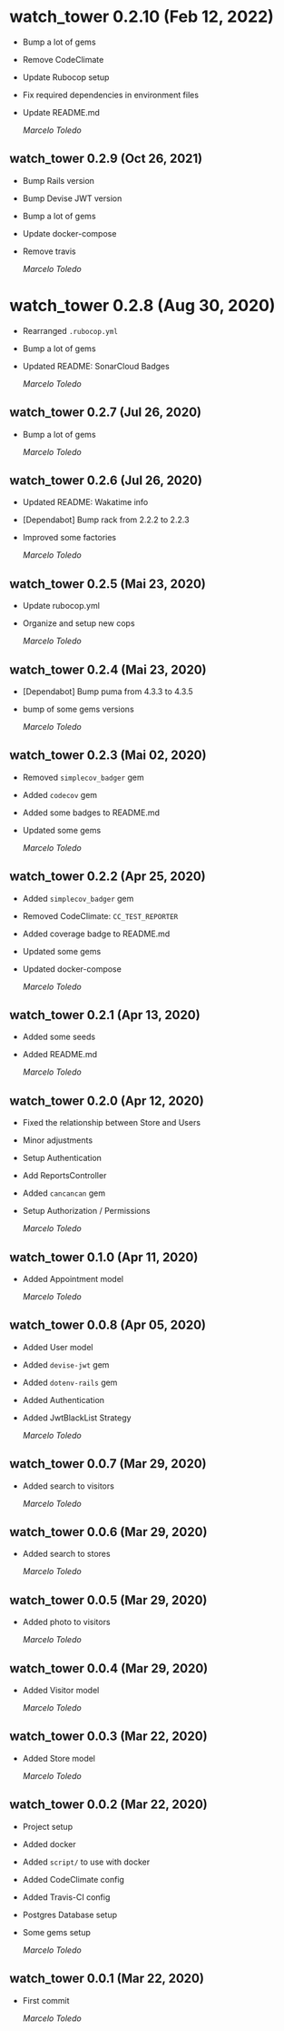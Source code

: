 # watch_tower 0.2.10 (Feb 12, 2022)

* Bump a lot of gems
* Remove CodeClimate
* Update Rubocop setup
* Fix required dependencies in environment files
* Update README.md

  *Marcelo Toledo*

## watch_tower 0.2.9 (Oct 26, 2021)

* Bump Rails version
* Bump Devise JWT version
* Bump a lot of gems
* Update docker-compose
* Remove travis

  *Marcelo Toledo*

# watch_tower 0.2.8 (Aug 30, 2020)

* Rearranged `.rubocop.yml`
* Bump a lot of gems
* Updated README: SonarCloud Badges

  *Marcelo Toledo*

## watch_tower 0.2.7 (Jul 26, 2020)

* Bump a lot of gems

  *Marcelo Toledo*

## watch_tower 0.2.6 (Jul 26, 2020)

* Updated README: Wakatime info
* [Dependabot] Bump rack from 2.2.2 to 2.2.3
* Improved some factories

  *Marcelo Toledo*

## watch_tower 0.2.5 (Mai 23, 2020)

* Update rubocop.yml
* Organize and setup new cops

  *Marcelo Toledo*

## watch_tower 0.2.4 (Mai 23, 2020)

* [Dependabot] Bump puma from 4.3.3 to 4.3.5
* bump of some gems versions

  *Marcelo Toledo*

## watch_tower 0.2.3 (Mai 02, 2020)

* Removed `simplecov_badger` gem
* Added `codecov` gem
* Added some badges to README.md
* Updated some gems

  *Marcelo Toledo*

## watch_tower 0.2.2 (Apr 25, 2020)

* Added `simplecov_badger` gem
* Removed CodeClimate: `CC_TEST_REPORTER`
* Added coverage badge to README.md
* Updated some gems
* Updated docker-compose

  *Marcelo Toledo*

## watch_tower 0.2.1 (Apr 13, 2020)

* Added some seeds
* Added README.md

  *Marcelo Toledo*

## watch_tower 0.2.0 (Apr 12, 2020)

* Fixed the relationship between Store and Users
* Minor adjustments
* Setup Authentication
* Add ReportsController
* Added `cancancan` gem
* Setup Authorization / Permissions

  *Marcelo Toledo*

## watch_tower 0.1.0 (Apr 11, 2020)

* Added Appointment model

  *Marcelo Toledo*

## watch_tower 0.0.8 (Apr 05, 2020)

* Added User model
* Added `devise-jwt` gem
* Added `dotenv-rails` gem
* Added Authentication
* Added JwtBlackList Strategy

  *Marcelo Toledo*

## watch_tower 0.0.7 (Mar 29, 2020)

* Added search to visitors

  *Marcelo Toledo*

## watch_tower 0.0.6 (Mar 29, 2020)

* Added search to stores

  *Marcelo Toledo*

## watch_tower 0.0.5 (Mar 29, 2020)

* Added photo to visitors

  *Marcelo Toledo*

## watch_tower 0.0.4 (Mar 29, 2020)

* Added Visitor model

  *Marcelo Toledo*

## watch_tower 0.0.3 (Mar 22, 2020)

* Added Store model

  *Marcelo Toledo*

## watch_tower 0.0.2 (Mar 22, 2020)

* Project setup
* Added docker
* Added `script/` to use with docker
* Added CodeClimate config
* Added Travis-CI config
* Postgres Database setup
* Some gems setup

  *Marcelo Toledo*

## watch_tower 0.0.1 (Mar 22, 2020)

* First commit

  *Marcelo Toledo*
